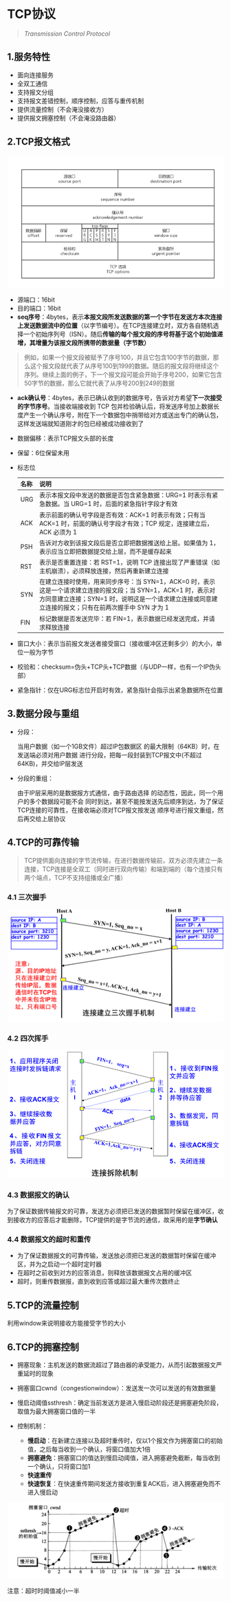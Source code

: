 # TCP协议

> *Transmission Control Protocol* 



## 1.服务特性

* 面向连接服务
* 全双工通信
* 支持报文分组
* 支持报文差错控制，顺序控制，应答与重传机制
* 提供流量控制（不会淹没接收方）
* 提供报文拥塞控制（不会淹没路由器）



## 2.TCP报文格式

![报文首部结构.png](.img/3.TCP协议.assets/1460000008543176.png)

* 源端口：16bit
* 目的端口：16bit
* **seq序号**：4bytes，表示**本报文段所发送数据的第一个字节在发送方本次连接上发送数据流中的位置**（以字节编号）。在TCP连接建立时，双方各自随机选择一个初始序列号（ISN）。随后**传输的每个报文段的序号将基于这个初始值递增，其增量为该报文段所携带的数据量（字节数）**

> 例如，如果一个报文段被赋予了序号100，并且它包含100字节的数据，那么这个报文段就代表了从序号100到199的数据。随后的报文段将继续这个序列。继续上面的例子，下一个报文段可能会开始于序号200，如果它包含50字节的数据，那么它就代表了从序号200到249的数据

* **ack确认号**：4bytes，表示已确认收到的数据序号，告诉对方希望**下一次接受的字节序号**。当接收端接收到 TCP 包并检验确认后，将发送序号加上数据长度产生一个确认序号，附在下一个数据包中捎带给对方或送出专门的确认包，这样发送端就知道刚才的包已经被成功接收到了

* 数据偏移：表示TCP报文头部的长度

* 保留：6位保留未用

* 标志位

  | 名称 | 说明                                                         |
  | ---- | ------------------------------------------------------------ |
  | URG  | 表示本报文段中发送的数据是否包含紧急数据：URG=1 时表示有紧急数据。当 URG=1 时，后面的紧急指针字段才有效 |
  | ACK  | 表示前面的确认号字段是否有效：ACK=1 时表示有效；只有当 ACK=1 时，前面的确认号字段才有效；TCP 规定，连接建立后，ACK 必须为 1 |
  | PSH  | 告诉对方收到该报文段后是否立即把数据推送给上层。如果值为 1，表示应当立即把数据提交给上层，而不是缓存起来 |
  | RST  | 表示是否重置连接：若 RST=1，说明 TCP 连接出现了严重错误（如主机崩溃），必须释放连接，然后再重新建立连接 |
  | SYN  | 在建立连接时使用，用来同步序号：当 SYN=1，ACK=0 时，表示这是一个请求建立连接的报文段；当 SYN=1，ACK=1 时，表示对方同意建立连接；SYN=1 时，说明这是一个请求建立连接或同意建立连接的报文；只有在前两次握手中 SYN 才为 1 |
  | FIN  | 标记数据是否发送完毕：若 FIN=1，表示数据已经发送完成，并请求释放连接 |

* 窗口大小：表示当前报文发送者接受窗口（接收缓冲区还剩多少）的大小，单位一般为字节

* 校验和：checksum=伪头+TCP头+TCP数据（与UDP一样，也有一个IP伪头部）

* 紧急指针：仅在URG标志位开启时有效，紧急指针会指示出紧急数据所在位置



## 3.数据分段与重组

* 分段：

  当用户数据（如一个1GB文件）超过IP包数据区 的最大限制（64KB）时，在发送端必须对用户数据 进行分段，把每一段封装到TCP报文中(不超过 64KB)，并交给IP层发送

* 分段的重组：

  由于IP层采用的是数据报方式通信，由于路由选择 的动态性，因此，同一个用户的多个数据段可能不会 同时到达，甚至不能按发送先后顺序到达，为了保证 TCP连接的可靠性，在接收端必须对TCP报文按发送 顺序号进行报文重组，然后再交给上层协议



## 4.TCP的可靠传输

> TCP提供面向连接的字节流传输，在进行数据传输前，双方必须先建立一条连接，TCP连接是全双工（同时进行双向传输）和端到端的（每个连接只有两个端点，TCP不支持组播或全广播）

### 4.1 三次握手

![image-20240529212308380](.img/3.TCP协议.assets/image-20240529212308380.png)

### 4.2 四次挥手

![image-20240529212327283](.img/3.TCP协议.assets/image-20240529212327283.png)

### 4.3 数据报文的确认

为了保证数据传输报文的可靠，发送方必须把已发送的数据暂时保留在缓冲区，收到接收方的应答后才能删除，TCP提供的是字节流的通信，故采用的是**字节确认**

### 4.4 数据报文的超时和重传

* 为了保证数据报文的可靠传输，发送放必须把已发送的数据暂时保留在缓冲区，并为之启动一个超时定时器
* 在超时之前收到对方的应答消息，则释放该数据报文占用的缓冲区
* 超时，则重传数据报，直到收到应答或超过最大重传次数终止



## 5.TCP的流量控制

利用window来说明接收方能接受字节的大小



## 6.TCP的拥塞控制

* 拥塞现象：主机发送的数据流超过了路由器的承受能力，从而引起数据报文严重延时的现象
* 拥塞窗口cwnd（congestionwindow）：发送发一次可以发送的有效数据量
* 慢启动阈值ssthresh：确定当前发送方是进入慢启动阶段还是拥塞避免阶段，取值为最大拥塞窗口值的一半

* 控制机制：
  * **慢启动**：在新建立连接以及超时重传时，仅以1个报文作为拥塞窗口的初始值，之后每当收到一个确认，将窗口值加大1倍
  * **拥塞避免**：拥塞窗口的值达到慢启动阈值，进入拥塞避免截断，每当收到一个确认，只将窗口加1
  * **快速重传**
  * **快速恢复**：在快速重传期间发送方接收到重复ACK后，进入拥塞避免而不进入慢启动

![e4fff2fe8a80622eda9ce341b59f5f8aea09720e](.img/3.TCP协议.assets/e4fff2fe8a80622eda9ce341b59f5f8aea09720e.png)

注意：超时时阈值减小一半
